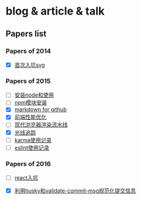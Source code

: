 # blog & article & talk

## Papers list

### Papers of 2014

- [x] [首次入坑svg](https://github.com/jasonChen1982/blog/blob/master/papers/2014-12-01-首次入坑svg.md)

### Papers of 2015

- [ ] [安装node和使用](https://github.com/jasonChen1982/blog/blob/master/papers/2015-01-10-安装node和使用.md)
- [ ] [npm模块安装](https://github.com/jasonChen1982/blog/blob/master/papers/2015-01-11-npm模块安装.md)
- [x] [markdown for github](https://github.com/jasonChen1982/blog/blob/master/papers/2015-02-11-markdown%20for%20github.md)
- [x] [前端性能优化](https://github.com/jasonChen1982/blog/blob/master/papers/2015-03-14-前端性能优化.md)
- [ ] [现代浏览器渲染流水线](https://github.com/jasonChen1982/blog/blob/master/papers/2015-07-10-现代浏览器渲染流水线.md)
- [x] [光线追踪](https://github.com/jasonChen1982/blog/blob/master/papers/2015-10-02-光线追踪.md)
- [ ] [karma使用记录](https://github.com/jasonChen1982/blog/blob/master/papers/2015-11-15-karma使用记录.md)
- [ ] [eslint使用记录](https://github.com/jasonChen1982/blog/blob/master/papers/2015-12-10-eslint使用记录.md)

### Papers of 2016

- [ ] [react入坑](https://github.com/jasonChen1982/blog/blob/master/papers/2016-02-20-react入坑.md)
- [x] [利用husky和validate-commit-msg规范化提交信息](https://github.com/jasonChen1982/blog/blob/master/papers/2017-02-14-利用husky和validate-commit-msg规范化提交信息.md)


